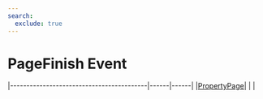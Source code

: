 ```yaml
---
search:
  exclude: true
---
```


<h1 class="heading"><span class="name">PageFinish Event</span></h1>

|------------------------------------------|------|------|
|[PropertyPage](../objects/propertypage.md)|&nbsp;|&nbsp;|
